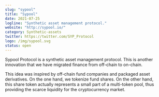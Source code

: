 ```yaml
---
slug: "sypool"
title: "Sypool"
date: 2021-07-25
logline: "Synthetic asset management protocol."
website: "http://sypool.io/"
category: Synthetic-assets
twitter: https://twitter.com/SYP_Protocol
logo: /img/sypool.svg
status: open
---
```


Sypool Protocol is a synthetic asset management protocol. This is another innovation that we have migrated finance from off-chain to on-chain.

This idea was inspired by off-chain fund companies and packaged asset derivatives. On the one hand, we tokenize fund shares. On the other hand, this share token actually represents a small part of a multi-token pool, thus providing the scarce liquidity for the cryptocurrency market.